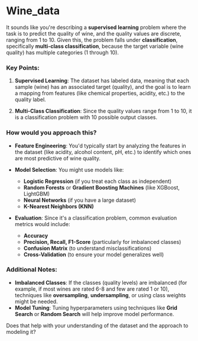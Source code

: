 # Wine_data
It sounds like you're describing a **supervised learning** problem where the task is to predict the quality of wine, and the quality values are discrete, ranging from 1 to 10. Given this, the problem falls under **classification**, specifically **multi-class classification**, because the target variable (wine quality) has multiple categories (1 through 10).

### Key Points:
1. **Supervised Learning**: The dataset has labeled data, meaning that each sample (wine) has an associated target (quality), and the goal is to learn a mapping from features (like chemical properties, acidity, etc.) to the quality label.
   
2. **Multi-Class Classification**: Since the quality values range from 1 to 10, it is a classification problem with 10 possible output classes.

### How would you approach this?
- **Feature Engineering**: You'd typically start by analyzing the features in the dataset (like acidity, alcohol content, pH, etc.) to identify which ones are most predictive of wine quality.
  
- **Model Selection**: You might use models like:
  - **Logistic Regression** (if you treat each class as independent)
  - **Random Forests** or **Gradient Boosting Machines** (like XGBoost, LightGBM)
  - **Neural Networks** (if you have a large dataset)
  - **K-Nearest Neighbors (KNN)**

- **Evaluation**: Since it's a classification problem, common evaluation metrics would include:
  - **Accuracy**
  - **Precision, Recall, F1-Score** (particularly for imbalanced classes)
  - **Confusion Matrix** (to understand misclassifications)
  - **Cross-Validation** (to ensure your model generalizes well)

### Additional Notes:
- **Imbalanced Classes**: If the classes (quality levels) are imbalanced (for example, if most wines are rated 6-8 and few are rated 1 or 10), techniques like **oversampling**, **undersampling**, or using class weights might be needed.
- **Model Tuning**: Tuning hyperparameters using techniques like **Grid Search** or **Random Search** will help improve model performance.

Does that help with your understanding of the dataset and the approach to modeling it?
